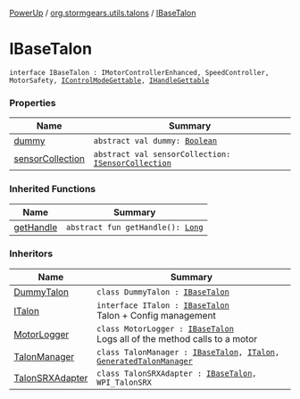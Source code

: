 [PowerUp](../../index.md) / [org.stormgears.utils.talons](../index.md) / [IBaseTalon](./index.md)

# IBaseTalon

`interface IBaseTalon : IMotorControllerEnhanced, SpeedController, MotorSafety, `[`IControlModeGettable`](../-i-talon-java-helpers/__-d-o_-n-o-t_-u-s-e_-o-r_-y-o-u_-w-i-l-l_-b-e_-f-i-r-e-d/-i-control-mode-gettable/index.md)`, `[`IHandleGettable`](../-i-talon-java-helpers/__-d-o_-n-o-t_-u-s-e_-o-r_-y-o-u_-w-i-l-l_-b-e_-f-i-r-e-d/-i-handle-gettable/index.md)

### Properties

| Name | Summary |
|---|---|
| [dummy](dummy.md) | `abstract val dummy: `[`Boolean`](https://kotlinlang.org/api/latest/jvm/stdlib/kotlin/-boolean/index.html) |
| [sensorCollection](sensor-collection.md) | `abstract val sensorCollection: `[`ISensorCollection`](../-i-sensor-collection/index.md) |

### Inherited Functions

| Name | Summary |
|---|---|
| [getHandle](../-i-talon-java-helpers/__-d-o_-n-o-t_-u-s-e_-o-r_-y-o-u_-w-i-l-l_-b-e_-f-i-r-e-d/-i-handle-gettable/get-handle.md) | `abstract fun getHandle(): `[`Long`](https://kotlinlang.org/api/latest/jvm/stdlib/kotlin/-long/index.html) |

### Inheritors

| Name | Summary |
|---|---|
| [DummyTalon](../-dummy-talon/index.md) | `class DummyTalon : `[`IBaseTalon`](./index.md) |
| [ITalon](../-i-talon/index.md) | `interface ITalon : `[`IBaseTalon`](./index.md)<br>Talon + Config management |
| [MotorLogger](../../org.stormgears.utils.logging/-motor-logger/index.md) | `class MotorLogger : `[`IBaseTalon`](./index.md)<br>Logs all of the method calls to a motor |
| [TalonManager](../-talon-manager/index.md) | `class TalonManager : `[`IBaseTalon`](./index.md)`, `[`ITalon`](../-i-talon/index.md)`, `[`GeneratedTalonManager`](../-generated-talon-manager/index.md) |
| [TalonSRXAdapter](../-talon-s-r-x-adapter/index.md) | `class TalonSRXAdapter : `[`IBaseTalon`](./index.md)`, WPI_TalonSRX` |
